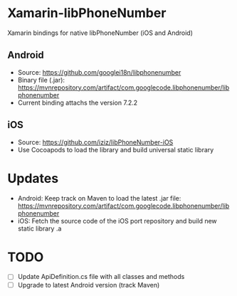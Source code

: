 # Xamarin-libPhoneNumber
Xamarin bindings for native libPhoneNumber (iOS and Android)

## Android
- Source: https://github.com/googlei18n/libphonenumber
- Binary file (.jar): https://mvnrepository.com/artifact/com.googlecode.libphonenumber/libphonenumber
- Current binding attachs the version 7.2.2

## iOS
- Source: https://github.com/iziz/libPhoneNumber-iOS
- Use Cocoapods to load the library and build universal static library

# Updates
- Android: Keep track on Maven to load the latest .jar file: https://mvnrepository.com/artifact/com.googlecode.libphonenumber/libphonenumber
- iOS: Fetch the source code of the iOS port repository and build new static library .a

# TODO
- [ ] Update ApiDefinition.cs file with all classes and methods
- [ ] Upgrade to latest Android version (track Maven)
